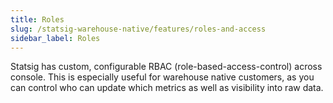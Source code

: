 ```yaml
---
title: Roles
slug: /statsig-warehouse-native/features/roles-and-access
sidebar_label: Roles
---
```


Statsig has custom, configurable RBAC (role-based-access-control) across console. This is especially useful for warehouse native customers, as you can control who can update which metrics as well as visibility into raw data.
